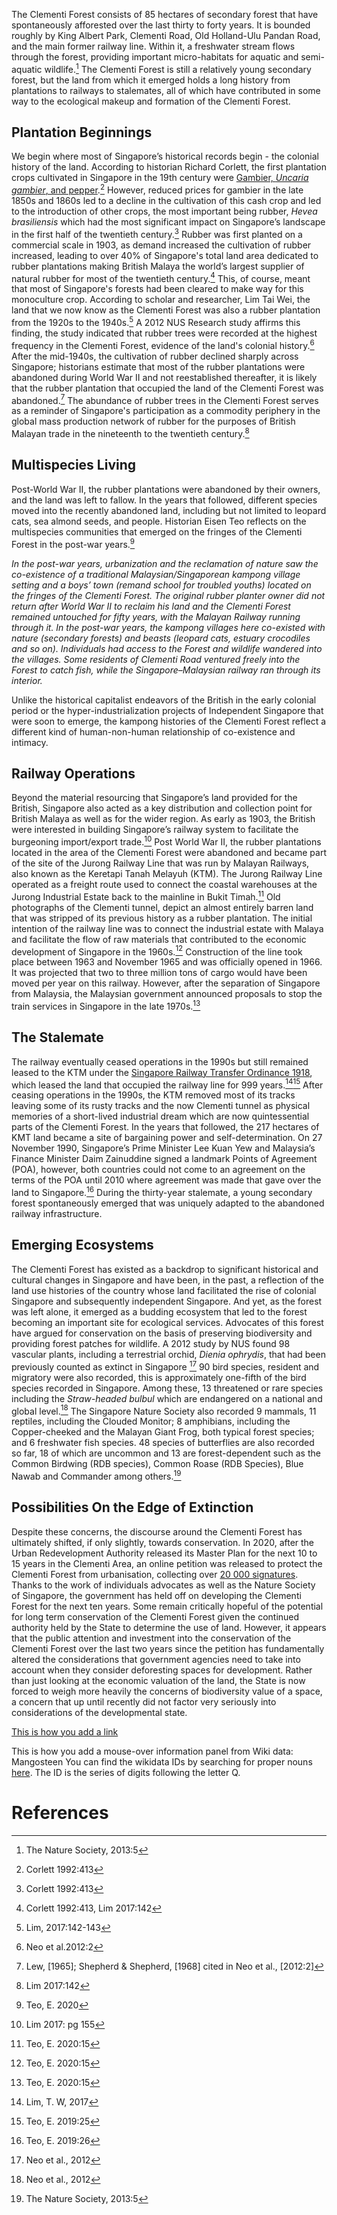 <param ve-config 
       title="Clementi Forest"
       author="Angela Ricasio Hoten"
       banner="https://iiif.wellcomecollection.org/image/V0044770/full/1338%2C/0/default.jpg"
       layout="vertical">

The Clementi Forest consists of 85 hectares of secondary forest that have spontaneously afforested over the last thirty to forty years. It is bounded roughly by King Albert Park, Clementi Road, Old Holland-Ulu Pandan Road, and the main former railway line. Within it, a freshwater stream flows through the forest, providing important micro-habitats for aquatic and semi-aquatic wildlife.[^1] The Clementi Forest is still a relatively young secondary forest, but the land from which it emerged holds a long history from plantations to railways to stalemates, all of which have contributed in some way to the ecological makeup and formation of the Clementi Forest. 
<param ve-image 
       url="https://raw.githubusercontent.com/AngelaRHoten/ClementiForest/main/Media/IMG_B7672E2C1916-1.jpeg"
       title="Clementi Forest 2021"
       attribution="Angela Ricasio Hoten"
       fit="contain">

## Plantation Beginnings
We begin where most of Singapore’s historical records begin - the colonial history of the land. According to historian Richard Corlett, the first plantation crops cultivated in Singapore in the 19th century were [Gambier, _<span eid="Q910384">Uncaria gambier</span>_, and pepper](https://biblioasia.nlb.gov.sg/vol-17/issue-1/apr-jun-2021/agriculture/#fn:6).[^2] However, reduced prices for gambier in the late 1850s and 1860s led to a decline in the cultivation of this cash crop and led to the introduction of other crops, the most important being rubber, _<span eid="Q156538">Hevea brasiliensis</span>_ which had the most significant impact on Singapore’s landscape in the first half of the twentieth century.[^3] Rubber was first planted on a commercial scale in 1903, as demand increased the cultivation of rubber increased, leading to over 40% of Singapore's total land area dedicated to rubber plantations making British Malaya the world’s largest supplier of natural rubber for most of the twentieth century.[^4] This, of course, meant that most of Singapore's forests had been cleared to make way for this monoculture crop. According to scholar and researcher, Lim Tai Wei, the land that we now know as the Clementi Forest was also a rubber plantation from the 1920s to the 1940s.[^5] A 2012 NUS Research study affirms this finding, the study indicated that rubber trees were recorded at the highest frequency in the Clementi Forest, evidence of the land's colonial history.[^6] After the mid-1940s, the cultivation of rubber declined sharply across Singapore; historians estimate that most of the rubber plantations were abandoned during World War II and not reestablished thereafter, it is likely that the rubber plantation that occupied the land of the Clementi Forest was abandoned.[^7] The abundance of rubber trees in the Clementi Forest serves as a reminder of Singapore's participation as a commodity periphery in the global mass production network of rubber for the purposes of British Malayan trade in the nineteenth to the twentieth century.[^8] 
<param ve-image 
       url="https://raw.githubusercontent.com/AngelaRHoten/ClementiForest/main/Media/Rubber_Seeds_1.JPG"
       curtain="true"
       title="Rubber Seeds in the Clementi Forest, 2023"
       attribution="Andrea Danielle"
       fit="contain">
       <param ve-image 
       url="https://raw.githubusercontent.com/AngelaRHoten/ClementiForest/main/Media/Rubber_Seeds_2.JPG"
       title="Rubber Seeds in the Clementi Forest, 2023"
       attribution="Andrea Danielle"
       fit="contain">
       
## Multispecies Living
Post-World War II, the rubber plantations were abandoned by their owners, and the land was left to fallow. In the years that followed, different species moved into the recently abandoned land, including but not limited to leopard cats, sea almond seeds, and people. Historian Eisen Teo reflects on the multispecies communities that emerged on the fringes of the Clementi Forest in the post-war years.[^13]

*In the post-war years, urbanization and the reclamation of nature saw the co-existence of a traditional Malaysian/Singaporean kampong village setting and a boys’ town (remand school for troubled youths) located on the fringes of the Clementi Forest. The original rubber planter owner did not return after World War II to reclaim his land and the Clementi Forest remained untouched for fifty years, with the Malayan Railway running through it. In the post-war years, the kampong villages here co-existed with nature (secondary forests) and beasts (leopard cats, estuary crocodiles and so on). Individuals had access to the Forest and wildlife wandered into the villages. Some residents of Clementi Road ventured freely into the Forest to catch fish, while the Singapore–Malaysian railway ran through its interior.* 

Unlike the historical capitalist endeavors of the British in the early colonial period or the hyper-industrialization projects of Independent Singapore that were soon to emerge, the kampong histories of the Clementi Forest reflect a different kind of human-non-human relationship of co-existence and intimacy. 

## Railway Operations
Beyond the material resourcing that Singapore’s land provided for the British, Singapore also acted as a key distribution and collection point for British Malaya as well as for the wider region. As early as 1903, the British were interested in building Singapore’s railway system to facilitate the burgeoning import/export trade.[^9] Post World War II, the rubber plantations located in the area of the Clementi Forest were abandoned and became part of the site of the Jurong Railway Line that was run by Malayan Railways, also known as the Keretapi Tanah Melayuh (KTM). The Jurong Railway Line operated as a freight route used to connect the coastal warehouses at the Jurong Industrial Estate back to the mainline in Bukit Timah.[^10] Old photographs of the Clementi tunnel, depict an almost entirely barren land that was stripped of its previous history as a rubber plantation. The initial intention of the railway line was to connect the industrial estate with Malaya and facilitate the flow of raw materials that contributed to the economic development of Singapore in the 1960s.[^11] Construction of the line took place between 1963 and November 1965 and was officially opened in 1966. It was projected that two to three million tons of cargo would have been moved per year on this railway. However, after the separation of Singapore from Malaysia, the Malaysian government announced proposals to stop the train services in Singapore in the late 1970s.[^12]

## The Stalemate 
The railway eventually ceased operations in the 1990s but still remained leased to the KTM under the [Singapore Railway Transfer Ordinance 1918](https://eresources.nlb.gov.sg/infopedia/articles/SIP_954_2005-01-10.html), which leased the land that occupied the railway line for 999 years.[^14][^15] After ceasing operations in the 1990s, the KTM removed most of its tracks leaving some of its rusty tracks and the now Clementi tunnel as physical memories of a short-lived industrial dream which are now quintessential parts of the Clementi Forest. In the years that followed, the 217 hectares of KMT land became a site of bargaining power and self-determination. On 27 November 1990, Singapore’s Prime Minister Lee Kuan Yew and Malaysia’s Finance Minister Daim Zainuddine signed a landmark Points of Agreement (POA), however, both countries could not come to an agreement on the terms of the POA until 2010 where agreement was made that gave over the land to Singapore.[^16] During the thirty-year stalemate, a young secondary forest spontaneously emerged that was uniquely adapted to the abandoned railway infrastructure.

## Emerging Ecosystems
The Clementi Forest has existed as a backdrop to significant historical and cultural changes in Singapore and have been, in the past, a reflection of the land use histories of the country whose land facilitated the rise of colonial Singapore and subsequently independent Singapore. And yet, as the forest was left alone, it emerged as a budding ecosystem that led to the forest becoming an important site for ecological services. Advocates of this forest have argued for conservation on the basis of preserving biodiversity and providing forest patches for wildlife. A 2012 study by NUS found 98 vascular plants, including a terrestrial orchid, _<span eid="Q5184241">Dienia ophrydis</span>_, that had been previously counted as extinct in Singapore [^17] 90 bird species, resident and migratory were also recorded, this is approximately one-fifth of the bird species recorded in Singapore. Among these, 13 threatened or rare species including the _<span eid="Q780707">Straw-headed bulbul</span>_ which are endangered on a national and global level.[^18] The Singapore Nature Society also recorded 9 mammals, 11 reptiles, including the Clouded Monitor; 8 amphibians, including the Copper-cheeked and the Malayan Giant Frog, both typical forest species; and 6 freshwater fish species. 48 species of butterflies are also recorded so far, 18 of which are uncommon and 13 are forest-dependent such as the Common Birdwing (RDB species), Common Roase (RDB Species), Blue Nawab and Commander among others.[^19]

## Possibilities On the Edge of Extinction  
Despite these concerns, the discourse around the Clementi Forest has ultimately shifted, if only slightly, towards conservation. In 2020, after the Urban Redevelopment Authority released its Master Plan for the next 10 to 15 years in the Clementi Area, an online petition was released to protect the Clementi Forest from urbanisation, collecting over [20 000 signatures](https://www.change.org/p/urban-redevelopment-authority-of-singapore-protect-clementi-forest-from-urbanisation). Thanks to the work of individuals advocates as well as the Nature Society of Singapore, the government has held off on developing the Clementi Forest  for the next ten years. Some remain critically hopeful of the potential for long term conservation of the Clementi Forest given the continued authority held by the State to determine the use of land. However, it appears that the public attention and investment into the conservation of the Clementi Forest over the last two years since the petition has fundamentally altered the considerations that government agencies need to take into account when they consider deforesting spaces for development. Rather than just looking at the economic valuation of the land, the State is now forced to weigh more heavily the concerns of biodiversity value of a space, a concern that up until recently did not factor very seriously into considerations of the developmental state.

[This is how you add a link](https://www.juncture-digital.org/KatherineMEnright/speciesstories/)

This is how you add a mouse-over information panel from Wiki data: <span eid="Q170662">Mangosteen</span> 
You can find the wikidata IDs by searching for proper nouns [here](https://www.wikidata.org/wiki/Wikidata:Main_Page). The ID is the series of digits following the letter Q.
    

# References

[^1]: The Nature Society, 2013:5 
[^2]: Corlett 1992:413
[^3]: Corlett 1992:413
[^4]: Corlett 1992:413, Lim 2017:142
[^5]: Lim, 2017:142-143
[^6]: Neo et al.2012:2
[^7]: Lew, [1965]; Shepherd & Shepherd, [1968] cited in Neo et al., [2012:2]
[^8]: Lim  2017:142
[^9]: Lim 2017: pg 155
[^10]: Teo, E. 2020:15
[^11]: Teo, E. 2020:15
[^12]: Teo, E. 2020:15
[^13]: Teo, E. 2020
[^14]: Lim, T. W, 2017
[^15]: Teo, E. 2019:25
[^16]: Teo, E. 2019:26
[^17]: Neo et al., 2012
[^18]: Neo et al., 2012
[^19]: The Nature Society, 2013:5

